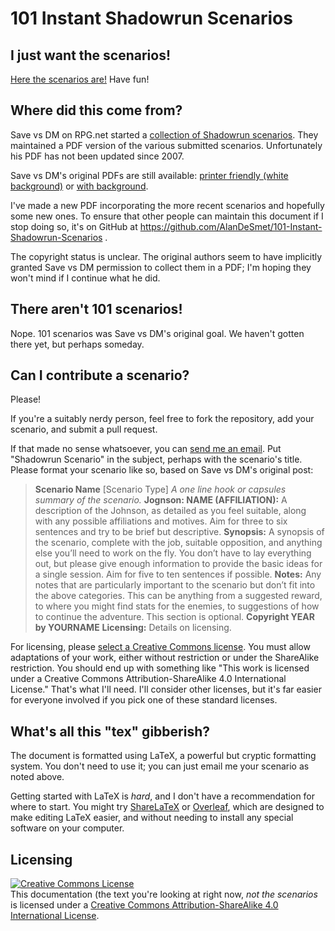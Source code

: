 101 Instant Shadowrun Scenarios
===============================


I just want the scenarios!
--------------------------

[Here the scenarios are!](101-Instant-Shadowrun-Scenarios.pdf) Have fun!



Where did this come from?
-------------------------

Save vs DM on RPG.net started a [collection of Shadowrun scenarios](https://forum.rpg.net/showthread.php?321504-Shadowrun-4th-101-Instant-Scenarios). They maintained a PDF version of the various submitted scenarios. Unfortunately his PDF has not been updated since 2007.

Save vs DM's original PDFs are still available: [printer friendly (white background)](http://www.savevsdm.com/pdf/SR4-101Scenarios-PF.pdf) or [with background](http://www.savevsdm.com/pdf/SR4-101Scenarios.pdf).

I've made a new PDF incorporating the more recent scenarios and hopefully some new ones.  To ensure that other people can maintain this document if I stop doing so, it's on GitHub at https://github.com/AlanDeSmet/101-Instant-Shadowrun-Scenarios .

The copyright status is unclear. The original authors seem to have implicitly granted Save vs DM permission to collect them in a PDF; I'm hoping they won't mind if I continue what he did.



There aren't 101 scenarios!
---------------------------

Nope.  101 scenarios was Save vs DM's original goal. We haven't gotten there yet, but perhaps someday.



Can I contribute a scenario?
----------------------------

Please!

If you're a suitably nerdy person, feel free to fork the repository, add your scenario, and submit a pull request.

If that made no sense whatsoever, you can [send me an email](http://www.highprogrammer.com/alan/email.html).  Put "Shadowrun Scenario" in the subject, perhaps with the scenario's title.  Please format your scenario like so, based on Save vs DM's original post:

> **Scenario Name** [Scenario Type]
> _A one line hook or capsules summary of the scenario._
> **Jognson: NAME (AFFILIATION):** A description of the Johnson, as detailed as you feel suitable, along with any possible affiliations and motives. Aim for three to six sentences and try to be brief but descriptive.
> **Synopsis:** A synopsis of the scenario, complete with the job, suitable opposition, and anything else you’ll need to work on the fly. You don’t have to lay everything out, but please give enough information to provide the basic ideas for a single session. Aim for five to ten sentences if possible.
> **Notes:** Any notes that are particularly important to the scenario but don’t fit into the above categories. This can be anything from a suggested reward, to where you might find stats for the enemies, to suggestions of how to continue the adventure. This section is optional.
> **Copyright YEAR by YOURNAME**
> **Licensing:** Details on licensing.

For licensing, please [select a Creative Commons license](https://creativecommons.org/share-your-work/).  You must allow adaptations of your work, either without restriction or under the ShareAlike restriction.   You should end up with something like "This work is licensed under a Creative Commons Attribution-ShareAlike 4.0 International License."  That's what I'll need. I'll consider other licenses, but it's far easier for everyone involved if you pick one of these standard licenses.



What's all this "tex" gibberish?
--------------------------------

The document is formatted using LaTeX, a powerful but cryptic formatting system. You don't need to use it; you can just email me your scenario as noted above.

Getting started with LaTeX is _hard_, and I don't have a recommendation for where to start. You might try [ShareLaTeX](https://www.sharelatex.com/) or [Overleaf](https://www.overleaf.com/), which are designed to make editing LaTeX easier, and without needing to install any special software on your computer.




Licensing
---------

<a rel="license" href="http://creativecommons.org/licenses/by-sa/4.0/"><img alt="Creative Commons License" style="border-width:0" src="https://i.creativecommons.org/l/by-sa/4.0/88x31.png" /></a><br />This documentation (the text you're looking at right now, <em>not the scenarios</em> is licensed under a <a rel="license" href="http://creativecommons.org/licenses/by-sa/4.0/">Creative Commons Attribution-ShareAlike 4.0 International License</a>.
